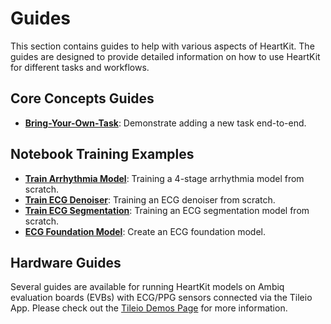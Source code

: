 # Guides

This section contains guides to help with various aspects of HeartKit. The guides are designed to provide detailed information on how to use HeartKit for different tasks and workflows.

## <span class="sk-h2-span">Core Concepts Guides</span>

<!-- - **[Quickstart](../quickstart.md)**: A quick start guide to get you up and running with HeartKit. -->
- **[Bring-Your-Own-Task](byot.ipynb)**: Demonstrate adding a new task end-to-end.

## <span class="sk-h2-span">Notebook Training Examples</span>

- **[Train Arrhythmia Model](train-arrhythmia-model.ipynb)**: Training a 4-stage arrhythmia model from scratch.
- **[Train ECG Denoiser](train-ecg-denoiser.ipynb)**: Training an ECG denoiser from scratch.
- **[Train ECG Segmentation](train-ecg-segmentation.ipynb)**: Training an ECG segmentation model from scratch.
- **[ECG Foundation Model](ecg-foundation-model.ipynb)**: Create an ECG foundation model.

## <span class="sk-h2-span">Hardware Guides</span>

Several guides are available for running HeartKit models on Ambiq evaluation boards (EVBs) with ECG/PPG sensors connected via the Tileio App. Please check out the [Tileio Demos Page](https://ambiqai.github.io/tileio-docs/demos/) for more information.
